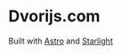 # Dvorijs.com

Built with [Astro](https://astro.build/) and [Starlight](https://starlight.astro.build/)
